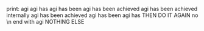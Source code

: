 print:
agi
agi has
agi has been
agi has been achieved
agi has been achieved internally
agi has been achieved
agi has been
agi has
THEN DO IT AGAIN no \n
end with agi NOTHING ELSE